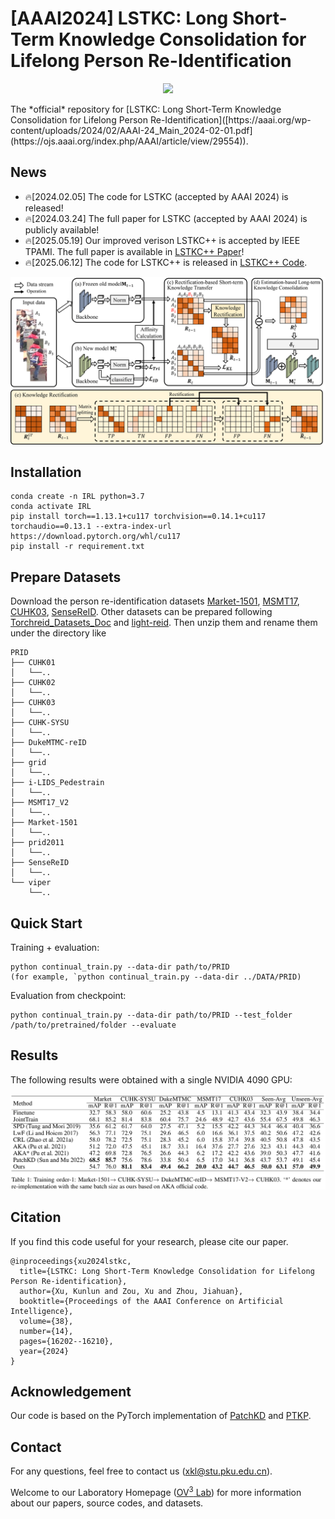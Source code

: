 # [AAAI2024] LSTKC: Long Short-Term Knowledge Consolidation for Lifelong Person Re-Identification 
<p align="center">
<a href="https://github.com/zhoujiahuan1991/AAAI2024-LSTKC"><img src="https://hitscounter.dev/api/hit?url=https%3A%2F%2Fgithub.com%2Fzhoujiahuan1991%2FAAAI2024-LSTKC&label=LSTKC&icon=github&color=%233d8bfd"></a>
</p>
The *official* repository for  [LSTKC: Long Short-Term Knowledge Consolidation for Lifelong Person Re-Identification]([https://aaai.org/wp-content/uploads/2024/02/AAAI-24_Main_2024-02-01.pdf](https://ojs.aaai.org/index.php/AAAI/article/view/29554)).

## News
* 🔥[2024.02.05] The code for LSTKC (accepted by AAAI 2024) is released!
* 🔥[2024.03.24] The full paper for LSTKC (accepted by AAAI 2024) is publicly available!
* 🔥[2025.05.19] Our improved verison LSTKC++ is accepted by IEEE TPAMI. The full paper is available in [LSTKC++ Paper](https://ieeexplore.ieee.org/abstract/document/11010188/)!
* 🔥[2025.06.12] The code for LSTKC++ is released in [LSTKC++ Code](https://github.com/zhoujiahuan1991/LSTKC-Plus-Plus).
  
![Framework](figs/framework.png)

## Installation
```shell
conda create -n IRL python=3.7
conda activate IRL
pip install torch==1.13.1+cu117 torchvision==0.14.1+cu117 torchaudio==0.13.1 --extra-index-url https://download.pytorch.org/whl/cu117
pip install -r requirement.txt
```
## Prepare Datasets
Download the person re-identification datasets [Market-1501](https://drive.google.com/file/d/0B8-rUzbwVRk0c054eEozWG9COHM/view), [MSMT17](http://www.pkuvmc.com/dataset.html), [CUHK03](https://github.com/zhunzhong07/person-re-ranking/tree/master/evaluation/data/CUHK03), [SenseReID](https://drive.google.com/file/d/0B56OfSrVI8hubVJLTzkwV2VaOWM/view?resourcekey=0-PKtdd5m_Jatmi2n9Kb_gFQ). Other datasets can be prepared following [Torchreid_Datasets_Doc](https://kaiyangzhou.github.io/deep-person-reid/datasets.html) and [light-reid](https://github.com/wangguanan/light-reid).
Then unzip them and rename them under the directory like
```
PRID
├── CUHK01
│   └──..
├── CUHK02
│   └──..
├── CUHK03
│   └──..
├── CUHK-SYSU
│   └──..
├── DukeMTMC-reID
│   └──..
├── grid
│   └──..
├── i-LIDS_Pedestrain
│   └──..
├── MSMT17_V2
│   └──..
├── Market-1501
│   └──..
├── prid2011
│   └──..
├── SenseReID
│   └──..
└── viper
    └──..
```



## Quick Start
Training + evaluation:
```shell
python continual_train.py --data-dir path/to/PRID
(for example, `python continual_train.py --data-dir ../DATA/PRID)
```

Evaluation from checkpoint:
```shell
python continual_train.py --data-dir path/to/PRID --test_folder /path/to/pretrained/folder --evaluate
```

## Results
The following results were obtained with a single NVIDIA 4090 GPU:

![Results](figs/result.png)

## Citation
If you find this code useful for your research, please cite our paper.
```shell
@inproceedings{xu2024lstkc,
  title={LSTKC: Long Short-Term Knowledge Consolidation for Lifelong Person Re-identification},
  author={Xu, Kunlun and Zou, Xu and Zhou, Jiahuan},
  booktitle={Proceedings of the AAAI Conference on Artificial Intelligence},
  volume={38},
  number={14},
  pages={16202--16210},
  year={2024}
}
```


## Acknowledgement
Our code is based on the PyTorch implementation of [PatchKD](https://github.com/feifeiobama/PatchKD) and [PTKP](https://github.com/g3956/PTKP).

## Contact

For any questions, feel free to contact us (xkl@stu.pku.edu.cn).

Welcome to our Laboratory Homepage ([OV<sup>3</sup> Lab](https://zhoujiahuan1991.github.io/)) for more information about our papers, source codes, and datasets.

